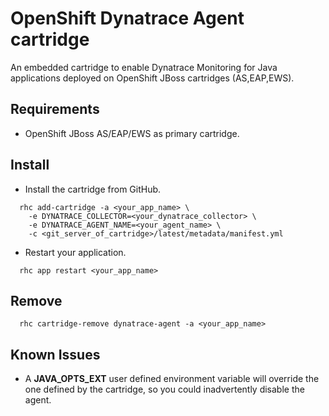 OpenShift Dynatrace Agent cartridge
===================================

An embedded cartridge to enable Dynatrace Monitoring for Java applications deployed on OpenShift JBoss cartridges (AS,EAP,EWS).


Requirements
------------

- OpenShift JBoss AS/EAP/EWS as primary cartridge.


Install
-------

- Install the cartridge from GitHub.

```
  rhc add-cartridge -a <your_app_name> \
    -e DYNATRACE_COLLECTOR=<your_dynatrace_collector> \
    -e DYNATRACE_AGENT_NAME=<your_agent_name> \
    -c <git_server_of_cartridge>/latest/metadata/manifest.yml
```

- Restart your application.

```
  rhc app restart <your_app_name>
```

Remove
------

```
  rhc cartridge-remove dynatrace-agent -a <your_app_name>
```

Known Issues
------------

* A **JAVA\_OPTS\_EXT** user defined environment variable will override the one defined by the cartridge, so you could inadvertently disable the agent.
